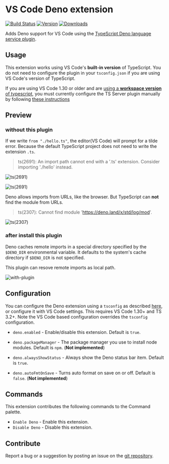 # VS Code Deno extension

[![Build Status](https://travis-ci.com/justjavac/vscode-deno.svg?branch=master)](https://travis-ci.com/justjavac/vscode-deno)
[![Version](https://vsmarketplacebadge.apphb.com/version/justjavac.vscode-deno.svg)](https://marketplace.visualstudio.com/items?itemName=justjavac.vscode-deno)
[![Downloads](https://vsmarketplacebadge.apphb.com/downloads/justjavac.vscode-deno.svg)](https://marketplace.visualstudio.com/items?itemName=justjavac.vscode-deno)

Adds Deno support for VS Code using the [TypeScript Deno language service plugin](https://github.com/justjavac/typescript-deno-plugin).

## Usage

This extension works using VS Code's **built-in version** of TypeScript. You do not need to configure the plugin in your `tsconfig.json` if you are using VS Code's version of TypeScript.

If you are using VS Code 1.30 or older and are [using a **workspace version** of typescript](https://code.visualstudio.com/Docs/languages/typescript#_using-newer-typescript-versions), you must currently configure the TS Server plugin manually by following [these instructions](https://github.com/justjavac/typescript-deno-plugin#configuration)

## Preview

### without this plugin

If we write `from "./hello.ts"`, the editor(VS Code) will prompt for a tilde error. Because the default TypeScript project does not need to write the extension `.ts`.

> ts(2691): An import path cannot end with a '.ts' extension. Consider importing './hello' instead.

![ts(2691)](https://raw.githubusercontent.com/justjavac/vscode-deno/master/images/ts-error-2691-1.png)

![ts(2691)](https://raw.githubusercontent.com/justjavac/vscode-deno/master/images/ts-error-2691-2.png)

Deno allows imports from URLs, like the browser. But TypeScript can **not** find the module from URLs.

> ts(2307): Cannot find module 'https://deno.land/x/std/log/mod'.

![ts(2307)](https://raw.githubusercontent.com/justjavac/vscode-deno/master/images/ts-error-2307.png)

### after install this plugin

Deno caches remote imports in a special directory specified by the `$DENO_DIR` environmental variable. It defaults to the system's cache directory if `$DENO_DIR` is not specified.

This plugin can resove remote imports as local path.

![with-plugin](https://raw.githubusercontent.com/justjavac/vscode-deno/master/images/with-plugin.png)

## Configuration

You can configure the Deno extension using a `tsconfig` as described [here](https://github.com/justjavac/typescript-deno-plugin#configuration), or configure it with VS Code settings. This requires VS Code 1.30+ and TS 3.2+. Note the VS Code based configuration overrides the `tsconfig` configuration.

- `deno.enabled` - Enable/disable this extension. Default is `true`.

- `deno.packageManager` - The package manager you use to install node modules. Default is `npm`. (**Not implemented**)

- `deno.alwaysShowStatus` - Always show the Deno status bar item. Default is `true`.

- `deno.autoFmtOnSave` - Turns auto format on save on or off. Default is `false`. (**Not implemented**)

## Commands

This extension contributes the following commands to the Command palette.

- `Enable Deno` - Enable this extension.
- `Disable Deno` - Disable this extension.

## Contribute

Report a bug or a suggestion by posting an issue on the [git repository](https://github.com/justjavac/vscode-deno).
